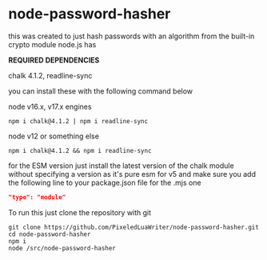 # node-password-hasher

this was created to just hash passwords with an algorithm from the built-in crypto module node.js has

**REQUIRED DEPENDENCIES**

chalk 4.1.2,
readline-sync

you can install these with the following command below

node v16.x, v17.x engines
```shell
npm i chalk@4.1.2 | npm i readline-sync
```

node v12 or something else
```shell
npm i chalk@4.1.2 && npm i readline-sync
```
for the ESM version just install the latest version of the chalk module without specifying a version as it's pure esm for v5
and make sure you add the following line to your package.json file for the .mjs one

```json
"type": "module"
```

To run this just clone the repository with git
```shell
git clone https://github.com/PixeledLuaWriter/node-password-hasher.git
cd node-password-hasher
npm i
node /src/node-password-hasher
```

